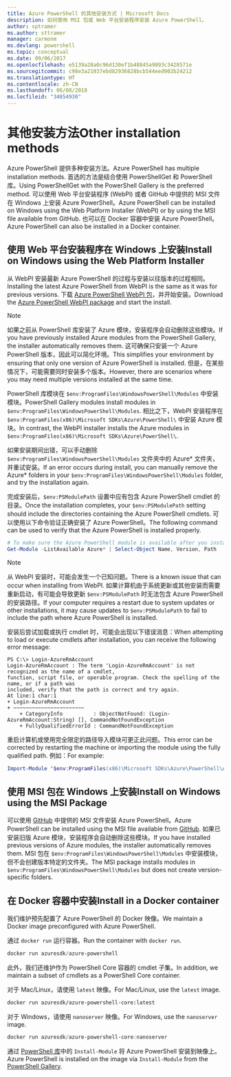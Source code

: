 ```yaml
---
title: Azure PowerShell 的其他安装方式 | Microsoft Docs
description: 如何使用 MSI 包或 Web 平台安装程序安装 Azure PowerShell。
author: sptramer
ms.author: sttramer
manager: carmonm
ms.devlang: powershell
ms.topic: conceptual
ms.date: 09/06/2017
ms.openlocfilehash: e5139a28a0c96d130ef1b48845a9093c3428571e
ms.sourcegitcommit: c98e3a21037ebd82936828bcb544eed902b24212
ms.translationtype: HT
ms.contentlocale: zh-CN
ms.lasthandoff: 06/08/2018
ms.locfileid: "34854930"
---
```

# <a name="other-installation-methods"></a><span data-ttu-id="727a3-103">其他安装方法</span><span class="sxs-lookup"><span data-stu-id="727a3-103">Other installation methods</span></span>

<span data-ttu-id="727a3-104">Azure PowerShell 提供多种安装方法。</span><span class="sxs-lookup"><span data-stu-id="727a3-104">Azure PowerShell has multiple installation methods.</span></span> <span data-ttu-id="727a3-105">首选的方法是结合使用 PowerShellGet 和 PowerShell 库。</span><span class="sxs-lookup"><span data-stu-id="727a3-105">Using PowerShellGet with the PowerShell Gallery is the preferred method.</span></span> <span data-ttu-id="727a3-106">可以使用 Web 平台安装程序 (WebPI) 或者 GitHub 中提供的 MSI 文件在 Windows 上安装 Azure PowerShell。</span><span class="sxs-lookup"><span data-stu-id="727a3-106">Azure PowerShell can be installed on Windows using the Web Platform Installer (WebPI) or by using the MSI file available from GitHub.</span></span> <span data-ttu-id="727a3-107">也可以在 Docker 容器中安装 Azure PowerShell。</span><span class="sxs-lookup"><span data-stu-id="727a3-107">Azure PowerShell can also be installed in a Docker container.</span></span>

## <a name="install-on-windows-using-the-web-platform-installer"></a><span data-ttu-id="727a3-108">使用 Web 平台安装程序在 Windows 上安装</span><span class="sxs-lookup"><span data-stu-id="727a3-108">Install on Windows using the Web Platform Installer</span></span>

<span data-ttu-id="727a3-109">从 WebPI 安装最新 Azure PowerShell 的过程与安装以往版本的过程相同。</span><span class="sxs-lookup"><span data-stu-id="727a3-109">Installing the latest Azure PowerShell from WebPI is the same as it was for previous versions.</span></span>
<span data-ttu-id="727a3-110">下载 [Azure PowerShell WebPI 包](http://aka.ms/webpi-azps)，并开始安装。</span><span class="sxs-lookup"><span data-stu-id="727a3-110">Download the [Azure PowerShell WebPI package](http://aka.ms/webpi-azps) and start the install.</span></span>

> [!NOTE]
> <span data-ttu-id="727a3-111">如果之前从 PowerShell 库安装了 Azure 模块，安装程序会自动删除这些模块。</span><span class="sxs-lookup"><span data-stu-id="727a3-111">If you have previously installed Azure modules from the PowerShell Gallery, the installer automatically removes them.</span></span> <span data-ttu-id="727a3-112">这可确保只安装一个 Azure PowerShell 版本，因此可以简化环境。</span><span class="sxs-lookup"><span data-stu-id="727a3-112">This simplifies your environment by ensuring that only one version of Azure PowerShell is installed.</span></span> <span data-ttu-id="727a3-113">但是，在某些情况下，可能需要同时安装多个版本。</span><span class="sxs-lookup"><span data-stu-id="727a3-113">However, there are scenarios where you may need multiple versions installed at the same time.</span></span>
>
> <span data-ttu-id="727a3-114">PowerShell 库模块在 `$env:ProgramFiles\WindowsPowerShell\Modules` 中安装模块。</span><span class="sxs-lookup"><span data-stu-id="727a3-114">PowerShell Gallery modules install modules in `$env:ProgramFiles\WindowsPowerShell\Modules`.</span></span> <span data-ttu-id="727a3-115">相比之下，WebPI 安装程序在 `$env:ProgramFiles(x86)\Microsoft SDKs\Azure\PowerShell\` 中安装 Azure 模块。</span><span class="sxs-lookup"><span data-stu-id="727a3-115">In contrast, the WebPI installer installs the Azure modules in `$env:ProgramFiles(x86)\Microsoft SDKs\Azure\PowerShell\`.</span></span>
>
> <span data-ttu-id="727a3-116">如果安装期间出错，可以手动删除 `$env:ProgramFiles\WindowsPowerShell\Modules` 文件夹中的 Azure\* 文件夹，并重试安装。</span><span class="sxs-lookup"><span data-stu-id="727a3-116">If an error occurs during install, you can manually remove the Azure\* folders in your `$env:ProgramFiles\WindowsPowerShell\Modules` folder, and try the installation again.</span></span>

<span data-ttu-id="727a3-117">完成安装后，`$env:PSModulePath` 设置中应有包含 Azure PowerShell cmdlet 的目录。</span><span class="sxs-lookup"><span data-stu-id="727a3-117">Once the installation completes, your `$env:PSModulePath` setting should include the directories containing the Azure PowerShell cmdlets.</span></span> <span data-ttu-id="727a3-118">可以使用以下命令验证正确安装了 Azure PowerShell。</span><span class="sxs-lookup"><span data-stu-id="727a3-118">The following command can be used to verify that the Azure PowerShell is installed properly.</span></span>

```powershell
# To make sure the Azure PowerShell module is available after you install
Get-Module -ListAvailable Azure* | Select-Object Name, Version, Path
```

> [!NOTE]
> <span data-ttu-id="727a3-119">从 WebPI 安装时，可能会发生一个已知问题。</span><span class="sxs-lookup"><span data-stu-id="727a3-119">There is a known issue that can occur when installing from WebPI.</span></span> <span data-ttu-id="727a3-120">如果计算机由于系统更新或其他安装而需要重新启动，有可能会导致更新 `$env:PSModulePath` 时无法包含 Azure PowerShell 的安装路径。</span><span class="sxs-lookup"><span data-stu-id="727a3-120">If your computer requires a restart due to system updates or other installations, it may cause updates to `$env:PSModulePath` to fail to include the path where Azure PowerShell is installed.</span></span>

<span data-ttu-id="727a3-121">安装后尝试加载或执行 cmdlet 时，可能会出现以下错误消息：</span><span class="sxs-lookup"><span data-stu-id="727a3-121">When attempting to load or execute cmdlets after installation, you can receive the following error message:</span></span>

```
PS C:\> Login-AzureRmAccount
Login-AzureRmAccount : The term 'Login-AzureRmAccount' is not recognized as the name of a cmdlet,
function, script file, or operable program. Check the spelling of the name, or if a path was
included, verify that the path is correct and try again.
At line:1 char:1
+ Login-AzureRmAccount
+ ~~~~~~~~~~~~~~~~~~~~~~~
    + CategoryInfo          : ObjectNotFound: (Login-AzureRmAccount:String) [], CommandNotFoundException
    + FullyQualifiedErrorId : CommandNotFoundException
```

<span data-ttu-id="727a3-122">重启计算机或使用完全限定的路径导入模块可更正此问题。</span><span class="sxs-lookup"><span data-stu-id="727a3-122">This error can be corrected by restarting the machine or importing the module using the fully qualified path.</span></span> <span data-ttu-id="727a3-123">例如：</span><span class="sxs-lookup"><span data-stu-id="727a3-123">For example:</span></span>

```powershell
Import-Module "$env:ProgramFiles(x86)\Microsoft SDKs\Azure\PowerShell\AzureRM.psd1"
```

## <a name="install-on-windows-using-the-msi-package"></a><span data-ttu-id="727a3-124">使用 MSI 包在 Windows 上安装</span><span class="sxs-lookup"><span data-stu-id="727a3-124">Install on Windows using the MSI Package</span></span>

<span data-ttu-id="727a3-125">可以使用 [GitHub](https://github.com/Azure/azure-powershell/releases/latest) 中提供的 MSI 文件安装 Azure PowerShell。</span><span class="sxs-lookup"><span data-stu-id="727a3-125">Azure PowerShell can be installed using the MSI file available from [GitHub](https://github.com/Azure/azure-powershell/releases/latest).</span></span> <span data-ttu-id="727a3-126">如果已安装旧版 Azure 模块，安装程序会自动删除这些模块。</span><span class="sxs-lookup"><span data-stu-id="727a3-126">If you have installed previous versions of Azure modules, the installer automatically removes them.</span></span> <span data-ttu-id="727a3-127">MSI 包在 `$env:ProgramFiles\WindowsPowerShell\Modules` 中安装模块，但不会创建版本特定的文件夹。</span><span class="sxs-lookup"><span data-stu-id="727a3-127">The MSI package installs modules in `$env:ProgramFiles\WindowsPowerShell\Modules` but does not create version-specific folders.</span></span>

## <a name="install-in-a-docker-container"></a><span data-ttu-id="727a3-128">在 Docker 容器中安装</span><span class="sxs-lookup"><span data-stu-id="727a3-128">Install in a Docker container</span></span>

<span data-ttu-id="727a3-129">我们维护预先配置了 Azure PowerShell 的 Docker 映像。</span><span class="sxs-lookup"><span data-stu-id="727a3-129">We maintain a Docker image preconfigured with Azure PowerShell.</span></span>

<span data-ttu-id="727a3-130">通过 `docker run` 运行容器。</span><span class="sxs-lookup"><span data-stu-id="727a3-130">Run the container with `docker run`.</span></span>

```powershell
docker run azuresdk/azure-powershell
```

<span data-ttu-id="727a3-131">此外，我们还维护作为 PowerShell Core 容器的 cmdlet 子集。</span><span class="sxs-lookup"><span data-stu-id="727a3-131">In addition, we maintain a subset of cmdlets as a PowerShell Core container.</span></span>

<span data-ttu-id="727a3-132">对于 Mac/Linux，请使用 `latest` 映像。</span><span class="sxs-lookup"><span data-stu-id="727a3-132">For Mac/Linux, use the `latest` image.</span></span>

```bash
docker run azuresdk/azure-powershell-core:latest
```

<span data-ttu-id="727a3-133">对于 Windows，请使用 `nanoserver` 映像。</span><span class="sxs-lookup"><span data-stu-id="727a3-133">For Windows, use the `nanoserver` image.</span></span>

```powershell
docker run azuresdk/azure-powershell-core:nanoserver
```

<span data-ttu-id="727a3-134">通过 [PowerShell 库](https://www.powershellgallery.com/)中的 `Install-Module` 将 Azure PowerShell 安装到映像上。</span><span class="sxs-lookup"><span data-stu-id="727a3-134">Azure PowerShell is installed on the image via `Install-Module` from the [PowerShell Gallery](https://www.powershellgallery.com/).</span></span>